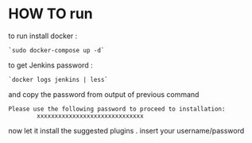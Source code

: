 # HOW TO run 
 to run install docker :

    `sudo docker-compose up -d`

 to get Jenkins password : 

    `docker logs jenkins | less`
 and copy the password from output of previous command

```
Please use the following password to proceed to installation:
        xxxxxxxxxxxxxxxxxxxxxxxxxxxxxx
```
now let it install the suggested plugins .
insert your username/password 
